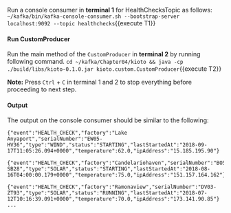 Run a console consumer  in **terminal 1** for HealthChecksTopic as follows:
`~/kafka/bin/kafka-console-consumer.sh --bootstrap-server localhost:9092 --topic healthchecks`{{execute T1}} 

#### Run CustomProducer
Run the main method of the `CustomProducer` in **terminal 2** by running following command.
`cd ~/kafka/Chapter04/kioto && java -cp ./build/libs/kioto-0.1.0.jar kioto.custom.CustomProducer`{{execute T2}} 

**Note:** Press `Ctrl` + `C` in terminal 1 and 2 to stop everything before proceeding to next step.

#### Output
The output on the console consumer should be similar to the following:
```
{"event":"HEALTH_CHECK","factory":"Lake Anyaport","serialNumber":"EW05-HV36","type":"WIND","status":"STARTING","lastStartedAt":"2018-09-17T11:05:26.094+0000","temperature":62.0,"ipAddress":"15.185.195.90"}

{"event":"HEALTH_CHECK","factory":"Candelariohaven","serialNumber":"BO58-SB28","type":"SOLAR","status":"STARTING","lastStartedAt":"2018-08-16T04:00:00.179+0000","temperature":75.0,"ipAddress":"151.157.164.162"}

{"event":"HEALTH_CHECK","factory":"Ramonaview","serialNumber":"DV03-ZT93","type":"SOLAR","status":"RUNNING","lastStartedAt":"2018-07-12T10:16:39.091+0000","temperature":70.0,"ipAddress":"173.141.90.85"}
...
```

